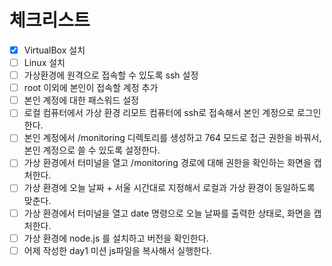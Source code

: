 # 체크리스트
- [x] VirtualBox 설치
- [ ] Linux 설치
- [ ] 가상환경에 원격으로 접속할 수 있도록 ssh 설정
- [ ] root 이외에 본인이 접속할 계정 추가
- [ ] 본인 계정에 대한 패스워드 설정
- [ ] 로컬 컴퓨터에서 가상 환경 리모트 컴퓨터에 ssh로 접속해서 본인 계정으로 로그인한다.
- [ ] 본인 계정에서 /monitoring 디렉토리를 생성하고 764 모드로 접근 권한을 바꿔서, 본인 계정으로 쓸 수 있도록 설정한다.
- [ ] 가상 환경에서 터미널을 열고 /monitoring 경로에 대해 권한을 확인하는 화면을 캡처한다.
- [ ] 가상 환경에 오늘 날짜 + 서울 시간대로 지정해서 로컬과 가상 환경이 동일하도록 맞춘다.
- [ ] 가상 환경에서 터미널을 열고 date 명령으로 오늘 날짜를 출력한 상태로, 화면을 캡처한다.
- [ ] 가상 환경에 node.js 를 설치하고 버전을 확인한다.
- [ ] 어제 작성한 day1 미션 js파일을 복사해서 실행한다.
# 